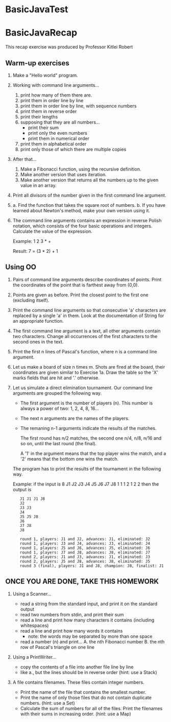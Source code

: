 # BasicJavaTest

# BasicJavaRecap

This recap exercise was produced by Professor Kitlei Robert


Warm-up exercises
-----------------

1. Make a "Hello world" program.

2. Working with command line arguments...
    1. print how many of them there are.
    2. print them in order line by line
    3. print them in order line by line, with sequence numbers
    4. print them in reverse order
    5. print their lengths
    6. supposing that they are all numbers...
        * print their sum
        * print only the even numbers
        * print them in numerical order
    7. print them in alphabetical order
    8. print only those of which there are multiple copies

3. After that...
   1. Make a Fibonacci function, using the recursive definition.
   2. Make another version that uses iteration.
   3. Make another version that returns all the numbers up to the given value in an array.

4. Print all divisors of the number given in the first command line argument.

5. a. Find the function that takes the square root of numbers.
   b. If you have learned about Newton's method, make your own version using it.

6. The command line arguments contains an expression in reverse Polish notation,
   which consists of the four basic operations and integers.
   Calculate the value of the expression.

   Example:         1 2 3 * +

   Result:          7           = (3 * 2) + 1
   

Using OO
-----------------

1. Pairs of command line arguments describe coordinates of points. Print the coordinates of the point that is farthest away from (0,0).

2.  Points are given as before.
    Print the closest point to the first one (excluding itself).

3. Print the command line arguments
    so that consecutive 'a' characters are replaced by a single 'a' in them.
    Look at the documentation of String for an appropriate function.

4. The first command line argument is a text, all other arguments contain two characters.
    Change all occurrences of the first characters to the second ones in the text.

5. Print the first n lines of Pascal's function,
    where n is a command line argument.

6. Let us make a board of size n times m.
    Shots are fired at the board, their coordinates are given similar to Exercise 1a.
    Draw the table so the 'X' marks fields that are hit and '.' otherwise.
6. Let us simulate a direct elimination tournament.
    Our command line arguments are grouped the following way.

    - The first argument is the number of players (n).
      This number is always a power of two: 1, 2, 4, 8, 16...
    - The next n arguments are the names of the players.
    - The remaning n-1 arguments indicate the results of the matches.

      The first round has n/2 matches, the second one n/4, n/8, n/16 and so on,
      until the last round (the final).

      A '1' in the argument means that the top player wins the match,
      and a '2' means that the bottom one wins the match.

    The program has to print the results of the tournament in the following way.

    Example: if the input is        8 J1 J2 J3 J4 J5 J6 J7 J8 1 1 1 2 1 2 2
     then the output is

          J1 J1 J1 J8
          J2
          J3 J3
          J4
          J5 J5 J8
          J6
          J7 J8
          J8

          round 1, players: J1 and J2, advances: J1, eliminated: J2
          round 1, players: J3 and J4, advances: J3, eliminated: J4
          round 1, players: J5 and J6, advances: J5, eliminated: J6
          round 1, players: J7 and J8, advances: J8, eliminated: J7
          round 2, players: J1 and J3, advances: J1, eliminated: J3
          round 2, players: J5 and J8, advances: J8, eliminated: J5
          round 3 (final), players: J1 and J8, champion: J8, finalist: J1
          
## ONCE YOU ARE DONE, TAKE THIS HOMEWORK

1. Using a Scanner...
    - read a string from the standard input, and print it on the standard output
    - read two numbers from stdin, and print their sum
    - read a line and print how many characters it contains (including whitespaces)
    - read a line and print how many words it contains
        - note: the words may be separated by more than one space
    - read a number (n) and print...
        A. the nth Fibonacci number
        B. the nth row of Pascal's triangle on one line

2.  Using a PrintWriter...
    - copy the contents of a file into another file line by line
    - like a., but the lines should be in reverse order (hint: use a Stack)

3.  A file contains filenames. These files contain integer numbers.
    - Print the name of the file that contains the smallest number.
    - Print the name of only those files that do not contain duplicate numbers.
       (hint: use a Set)
    - Calculate the sum of numbers for all of the files.
       Print the filenames with their sums in increasing order.
       (hint: use a Map)
